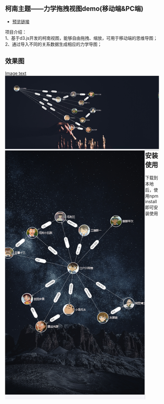 ## 柯南主题——力学拖拽视图demo(移动端&PC端)

* [预览链接](http://123.57.24.197/drag)

项目介绍：<br>
1、基于d3.js开发的柯南视图，能够自由拖拽、缩放，可用于移动端的思维导图；<br>
2、通过导入不同的关系数据生成相应的力学导图；<br>

## 效果图

[Image text](https://github.com/ReRuol/Drag-view/blob/master/public/image/%E6%95%88%E6%9E%9C%E5%9B%BE1.png)
<img src="./public/image/效果图3.png" align="left" >
<img src="./public/image/效果图2.png" align="left" >
<br><br>

## 安装使用

下载到本地后，使用npm install即可安装使用
